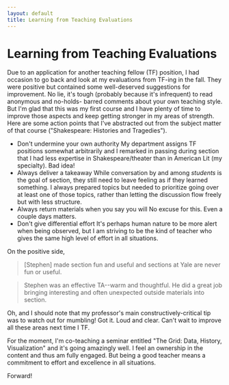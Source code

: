 ```yaml
---
layout: default
title: Learning from Teaching Evaluations
---
```



Learning from Teaching Evaluations
==================================

Due to an application for another teaching fellow (TF) position, I had occasion
to go back and look at my evaluations from TF-ing in the fall. They were
positive but contained some well-deserved suggestions for improvement. No lie,
it's tough (probably because it's infrequent) to read anonymous and no-holds-
barred comments about your own teaching style. But I'm glad that this was my
first course and I have plenty of time to improve those aspects and keep getting
stronger in my areas of strength. Here are some action points that I've
abstracted out from the subject matter of that course ("Shakespeare: Histories
and Tragedies").

- Don't undermine your own authority
		My department assigns TF positions somewhat arbitrarily and I remarked in
		passing during section that I had less expertise in Shakespeare/theater than
		in American Lit (my specialty). Bad idea!
- Always deliver a takeaway
		While conversation by and among *students* is the goal of section, they
		still need to leave feeling as if they learned something. I always prepared
		topics but needed to prioritize going over at least one of those topics,
		rather than letting the discussion flow freely but with less structure.
- Always return materials when you say you will
		No excuse for this. Even a couple days matters.
- Don't give differential effort
		It's perhaps human nature to be more alert when being observed, but I am
		striving to be the kind of teacher who gives the same high level of effort
		in all situations.

On the positive side, 

> [Stephen] made section fun and useful and sections at Yale are never fun or
> useful.

> Stephen was an effective TA--warm and thoughtful. He did a great job bringing
> interesting and often unexpected outside materials into section.

Oh, and I should note that my professor's main constructively-critical tip was
to watch out for mumbling! Got it. Loud and clear. Can't wait to improve all
these areas next time I TF.

For the moment, I'm co-teaching a seminar entitled "The Grid: Data, History,
Visualization" and it's going amazingly well. I feel an ownership in the content
and thus am fully engaged. But being a good teacher means a commitment to effort
and excellence in all situations.

Forward!
